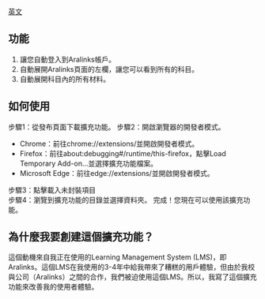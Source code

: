 [英文](README-en.md)
## 功能
1. 讓您自動登入到Aralinks帳戶。
2. 自動展開Aralinks頁面的左欄，讓您可以看到所有的科目。
3. 自動展開科目內的所有材料。

## 如何使用
步驟1：從發布頁面下載擴充功能。
步驟2：開啟瀏覽器的開發者模式。
- Chrome：前往chrome://extensions/並開啟開發者模式。
- Firefox：前往about:debugging#/runtime/this-firefox，點擊Load Temporary Add-on...並選擇擴充功能檔案。
- Microsoft Edge：前往edge://extensions/並開啟開發者模式。

步驟3：點擊載入未封裝項目\
步驟4：瀏覽到擴充功能的目錄並選擇資料夾。
完成！您現在可以使用該擴充功能。

## 為什麼我要創建這個擴充功能？
這個動機來自我正在使用的Learning Management System (LMS)，即Aralinks。這個LMS在我使用的3-4年中給我帶來了糟糕的用戶體驗，但由於我校與公司（Aralinks）之間的合作，我們被迫使用這個LMS。所以，我寫了這個擴充功能來改善我的使用者體驗。